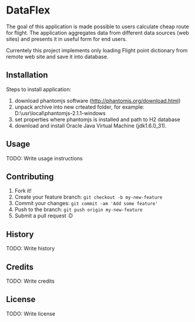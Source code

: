 # DataFlex

The goal of this application is made possible to users calculate cheap route for flight.
The application aggregates data from different data sources (web sites) and presents it in useful form for end users.

Currentely this project implements only loading Flight point dictionary from remote web site and save it into database.


## Installation

Steps to install application:

1) download phantomjs software (http://phantomjs.org/download.html)
2) unpack archive into new crteated folder, for example: D:\usr\local\phantomjs-2.1.1-windows
3) set properties where phantomjs is installed and path to H2 database
4) download and install Oracle Java Virtual Machine (jdk1.6.0_31).

## Usage

TODO: Write usage instructions

## Contributing

1. Fork it!
2. Create your feature branch: `git checkout -b my-new-feature`
3. Commit your changes: `git commit -am 'Add some feature'`
4. Push to the branch: `git push origin my-new-feature`
5. Submit a pull request :D

## History

TODO: Write history

## Credits

TODO: Write credits

## License

TODO: Write license



